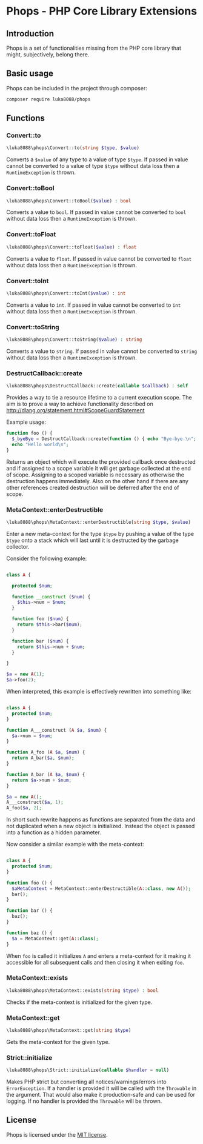 
Phops - PHP Core Library Extensions
=======================================


Introduction
------------

Phops is a set of functionalities missing from the PHP core library that might, subjectively, belong there.


Basic usage
-----------

Phops can be included in the project through composer:

```bash
composer require luka8088/phops
```


Functions
---------


### Convert::to

```php
\luka8088\phops\Convert::to(string $type, $value)
```

Converts a `$value` of any type to a value of type `$type`. If passed in value cannot be converted to a
value of type `$type` without data loss then a `RuntimeException` is thrown.


### Convert::toBool

```php
\luka8088\phops\Convert::toBool($value) : bool
```

Converts a value to `bool`. If passed in value cannot be converted to `bool` without data loss
then a `RuntimeException` is thrown.


### Convert::toFloat

```php
\luka8088\phops\Convert::toFloat($value) : float
```

Converts a value to `float`. If passed in value cannot be converted to `float` without data loss
then a `RuntimeException` is thrown.


### Convert::toInt

```php
\luka8088\phops\Convert::toInt($value) : int
```

Converts a value to `int`. If passed in value cannot be converted to `int` without data loss
then a `RuntimeException` is thrown.


### Convert::toString

```php
\luka8088\phops\Convert::toString($value) : string
```

Converts a value to `string`. If passed in value cannot be converted to `string` without data loss
then a `RuntimeException` is thrown.


### DestructCallback::create

```php
\luka8088\phops\DestructCallback::create(callable $callback) : self
```

Provides a way to tie a resource lifetime to a current execution scope.
The aim is to prove a way to achieve functionality described
on http://dlang.org/statement.html#ScopeGuardStatement

Example usage:

```php
function foo () {
  $_byeBye = DestructCallback::create(function () { echo "Bye-bye.\n"; });
  echo "Hello world\n";
}
```

Returns an object which will execute the provided callback once destructed
and if assigned to a scope variable it will get garbage collected at
the end of scope. Assigning to a scoped variable is necessary as otherwise
the destruction happens immediately. Also on the other hand if there are
any other references created destruction will be deferred after the end
of scope.


### MetaContext::enterDestructible

```php
\luka8088\phops\MetaContext::enterDestructible(string $type, $value)
```

Enter a new meta-context for the type `$type` by pushing a value of the type `$type`
onto a stack which will last until it is destructed by the garbage collector.

Consider the following example:

```php

class A {

  protected $num;

  function __construct ($num) {
    $this->num = $num;
  }

  function foo ($num) {
    return $this->bar($num);
  }

  function bar ($num) {
    return $this->num + $num;
  }

}

$a = new A(1);
$a->foo(2);

```

When interpreted, this example is effectively rewritten into something like:

```php

class A {
  protected $num;
}

function A___construct (A $a, $num) {
  $a->num = $num;
}

function A_foo (A $a, $num) {
  return A_bar($a, $num);
}

function A_bar (A $a, $num) {
  return $a->num + $num;
}

$a = new A();
A___construct($a, 1);
A_foo($a, 2);

```

In short such rewrite happens as functions are separated from the data and not duplicated
when a new object is initialized. Instead the object is passed into a function as a
hidden parameter.

Now consider a similar example with the meta-context:

```php

class A {
  protected $num;
}

function foo () {
  $aMetaContext = MetaContext::enterDestructible(A::class, new A());
  bar();
}

function bar () {
  baz();
}

function baz () {
  $a = MetaContext::get(A::class);
}

```

When `foo` is called it initializes `A` and enters a meta-context for it
making it accessible for all subsequent calls and then closing it when exiting
`foo`.


### MetaContext::exists
```php
\luka8088\phops\MetaContext::exists(string $type) : bool
```

Checks if the meta-context is initialized for the given type.


### MetaContext::get

```php
\luka8088\phops\MetaContext::get(string $type)
```

Gets the meta-context for the given type.


### Strict::initialize

```php
\luka8088\phops\Strict::initialize(callable $handler = null)
```

Makes PHP strict but converting all notices/warnings/errors into `ErrorException`.
If a handler is provided it will be called with the `Throwable` in the
argument. That would also make it production-safe and can be used for logging.
If no handler is provided the `Throwable` will be thrown.


License
-------

Phops is licensed under the [MIT license](/license.txt).
